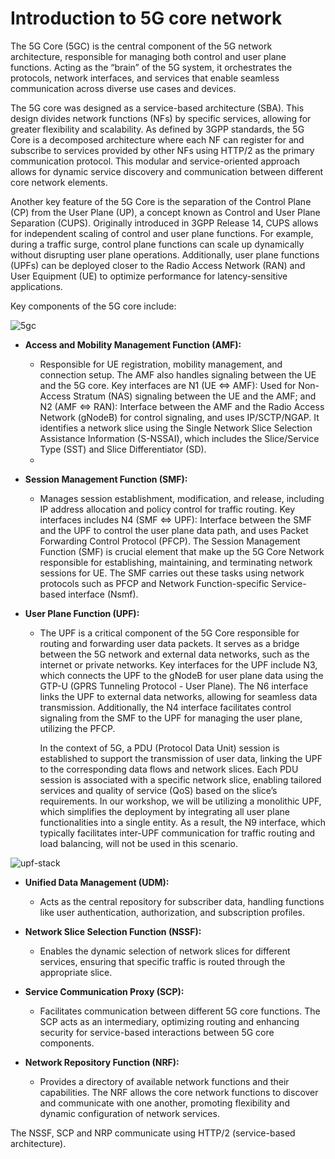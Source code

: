 # Introduction to 5G core network

The 5G Core (5GC) is the central component of the 5G network architecture, responsible for managing both control and user plane functions. Acting as the “brain” of the 5G system, it orchestrates the protocols, network interfaces, and services that enable seamless communication across diverse use cases and devices.

The 5G core was designed as a service-based architecture (SBA). This design divides network functions (NFs) by specific services, allowing for greater flexibility and scalability. As defined by 3GPP standards, the 5G Core is a decomposed architecture where each NF can register for and subscribe to services provided by other NFs using HTTP/2 as the primary communication protocol. This modular and service-oriented approach allows for dynamic service discovery and communication between different core network elements.

Another key feature of the 5G Core is the separation of the Control Plane (CP) from the User Plane (UP), a concept known as Control and User Plane Separation (CUPS). Originally introduced in 3GPP Release 14, CUPS allows for independent scaling of control and user plane functions. For example, during a traffic surge, control plane functions can scale up dynamically without disrupting user plane operations. Additionally, user plane functions (UPFs) can be deployed closer to the Radio Access Network (RAN) and User Equipment (UE) to optimize performance for latency-sensitive applications.

Key components of the 5G core include:

![5gc](images/5gc.png)

- **Access and Mobility Management Function (AMF):** 
  - Responsible for UE registration, mobility management, and connection setup. The AMF also handles signaling between the UE and the 5G core. Key interfaces are N1 (UE ⇔ AMF): Used for Non-Access Stratum (NAS) signaling between the UE and the AMF; and N2 (AMF ⇔ RAN): Interface between the AMF and the Radio Access Network (gNodeB) for control signaling, and uses IP/SCTP/NGAP. It identifies a network slice using the Single Network Slice Selection Assistance Information (S-NSSAI), which includes the Slice/Service Type (SST) and Slice Differentiator (SD). 
  - 
- **Session Management Function (SMF):** 
  - Manages session establishment, modification, and release, including IP address allocation and policy control for traffic routing. Key interfaces includes N4 (SMF ⇔ UPF): Interface between the SMF and the UPF to control the user plane data path, and uses Packet Forwarding Control Protocol (PFCP). The Session Management Function (SMF) is crucial element that make up the 5G Core Network responsible for establishing, maintaining, and terminating network sessions for UE. The SMF carries out these tasks using network protocols such as PFCP and Network Function-specific Service-based interface (Nsmf).
  
- **User Plane Function (UPF):**
  - The UPF is a critical component of the 5G Core responsible for routing and forwarding user data packets. It serves as a bridge between the 5G network and external data networks, such as the internet or private networks. Key interfaces for the UPF include N3, which connects the UPF to the gNodeB for user plane data using the GTP-U (GPRS Tunneling Protocol - User Plane). The N6 interface links the UPF to external data networks, allowing for seamless data transmission. Additionally, the N4 interface facilitates control signaling from the SMF to the UPF for managing the user plane, utilizing the PFCP.

    In the context of 5G, a PDU (Protocol Data Unit) session is established to support the transmission of user data, linking the UPF to the corresponding data flows and network slices. Each PDU session is associated with a specific network slice, enabling tailored services and quality of service (QoS) based on the slice’s requirements. In our workshop, we will be utilizing a monolithic UPF, which simplifies the deployment by integrating all user plane functionalities into a single entity. As a result, the N9 interface, which typically facilitates inter-UPF communication for traffic routing and load balancing, will not be used in this scenario.

![upf-stack](images/upf-stack.png)
  
- **Unified Data Management (UDM):**
  - Acts as the central repository for subscriber data, handling functions like user authentication, authorization, and subscription profiles.
  
- **Network Slice Selection Function (NSSF):**
  - Enables the dynamic selection of network slices for different services, ensuring that specific traffic is routed through the appropriate slice.
  
- **Service Communication Proxy (SCP):**
  - Facilitates communication between different 5G core functions. The SCP acts as an intermediary, optimizing routing and enhancing security for service-based interactions between 5G core components.

- **Network Repository Function (NRF):**
  - Provides a directory of available network functions and their capabilities. The NRF allows the core network functions to discover and communicate with one another, promoting flexibility and dynamic configuration of network services.



The NSSF, SCP and NRP communicate using HTTP/2 (service-based architecture).
